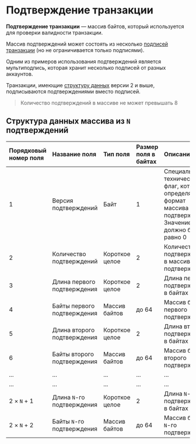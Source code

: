 # Подтверждение транзакции

**Подтверждение транзакции** — массив байтов, который используется для проверки валидности транзакции.

Массив подтверждений может состоять из несколько [подписей транзакции](/blockchain/transaction-signature.md) (но не ограничивается только подписями).

Одним из примеров использования подтверждений является мультиподпись, которая хранит несколько подписей от разных аккаунтов.

Транзакции, имеющие [структуру данных](/blockchain/transaction-data-structure.md) версии 2 и выше, подписываются подтверждениями вместо подписей.

> Количество подтверждений в массиве не может превышать 8

## Структура данных массива из `N` подтверждений

| Порядковый номер поля | Название поля | Тип поля | Размер поля в байтах | Описание поля |
| :--- | :--- | :--- | :--- | :--- |
| 1 | Версия подтверждений | Байт | 1 | Специальный технический флаг, который определяет формат массива подтверждений. <br>Значение должно быть равно 0 |
| 2 | Количество подтверждений | Короткое целое | 2 | Количество `N` подтверждений в массиве подтверждений |
| 3 | Длина первого подтверждения | Короткое целое | 2 | Длина первого подтверждения в байтах |
| 4 | Байты первого подтверждения | Массив байтов | до 64 | Массив байтов первого подтверждения |
| 5 | Длина второго подтверждения | Короткое целое | 2 | Длина второго подтверждения в байтах |
| 6 | Байты второго подтверждения | Массив байтов | до 64 | Массив байтов второго подтверждения |
| ... | ... | ... | ... | ... |
| ... | ... | ... | ... | ... |
| 2 × `N` + 1 | Длина `N`-го подтверждения | Короткое целое | 2 | Длина `N`-го подтверждения в байтах |
| 2 × `N` + 2 | Байты `N`-го подтверждения | Массив байтов | до 64 | Массив байтов `N`-го подтверждения |

